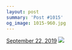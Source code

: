 ```yaml
---
layout: post
summary: 'Post #1015'
og_image: 1015-960.jpg
---
```


<p>
  <time>
    <a href="/1015">September 22, 2019</a>
  </time>
  <a href="/1015">
    <img src="{{ site.assets_url }}/1015-480.jpg" srcset="{{ site.assets_url }}/1015-240.jpg 240w, {{ site.assets_url }}/1015-480.jpg 480w, {{ site.assets_url }}/1015-720.jpg 720w, {{ site.assets_url }}/1015-960.jpg 960w" sizes="(min-width: 700px) 50vw, calc(100vw - 2rem)" />
  </a>
</p>
